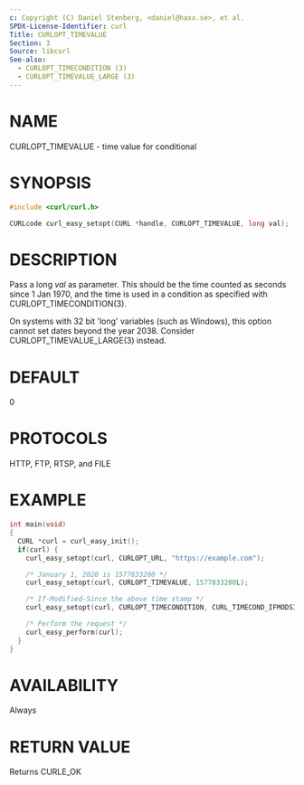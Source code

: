 ```yaml
---
c: Copyright (C) Daniel Stenberg, <daniel@haxx.se>, et al.
SPDX-License-Identifier: curl
Title: CURLOPT_TIMEVALUE
Section: 3
Source: libcurl
See-also:
  - CURLOPT_TIMECONDITION (3)
  - CURLOPT_TIMEVALUE_LARGE (3)
---
```


# NAME

CURLOPT_TIMEVALUE - time value for conditional

# SYNOPSIS

~~~c
#include <curl/curl.h>

CURLcode curl_easy_setopt(CURL *handle, CURLOPT_TIMEVALUE, long val);
~~~

# DESCRIPTION

Pass a long *val* as parameter. This should be the time counted as seconds
since 1 Jan 1970, and the time is used in a condition as specified with
CURLOPT_TIMECONDITION(3).

On systems with 32 bit 'long' variables (such as Windows), this option cannot
set dates beyond the year 2038. Consider CURLOPT_TIMEVALUE_LARGE(3)
instead.

# DEFAULT

0

# PROTOCOLS

HTTP, FTP, RTSP, and FILE

# EXAMPLE

~~~c
int main(void)
{
  CURL *curl = curl_easy_init();
  if(curl) {
    curl_easy_setopt(curl, CURLOPT_URL, "https://example.com");

    /* January 1, 2020 is 1577833200 */
    curl_easy_setopt(curl, CURLOPT_TIMEVALUE, 1577833200L);

    /* If-Modified-Since the above time stamp */
    curl_easy_setopt(curl, CURLOPT_TIMECONDITION, CURL_TIMECOND_IFMODSINCE);

    /* Perform the request */
    curl_easy_perform(curl);
  }
}
~~~

# AVAILABILITY

Always

# RETURN VALUE

Returns CURLE_OK
